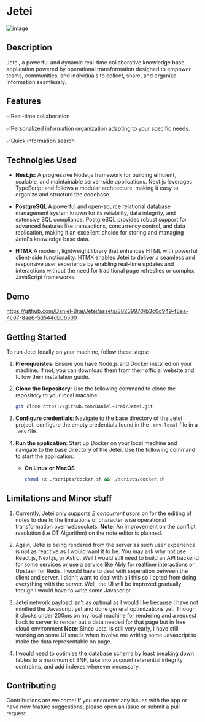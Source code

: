 # Jetei

![image](https://github.com/Daniel-Brai/Jetei/assets/88239970/e6a4e59c-3859-4586-83b9-2a284af08e78)

## Description

Jetei, a powerful and dynamic real-time collaborative knowledge base application powered by operational transformation designed to empower teams, communities, and individuals to collect, share, and organize information seamlessly.

## Features

<p>✅Real-time collaboration</p>
<p>✅Personalized information organization adapting to your specific needs.</p>
<p>✅Quick information search</p>

## Technolgies Used

* **Nest.js:** A progressive Node.js framework for building efficient, scalable, and maintainable server-side applications. Nest.js leverages TypeScript and follows a modular architecture, making it easy to organize and structure the codebase.
  
* **PostgreSQL** A powerful and open-source relational database management system known for its reliability, data integrity, and extensive SQL compliance. PostgreSQL provides robust support for advanced features like transactions, concurrency control, and data replication, making it an excellent choice for storing and managing Jetei's knowledge base data.
  
* **HTMX** A modern, lightweight library that enhances HTML with powerful client-side functionality. HTMX enables Jetei to deliver a seamless and responsive user experience by enabling real-time updates and interactions without the need for traditional page refreshes or complex JavaScript frameworks.

## Demo 

https://github.com/Daniel-Brai/Jetei/assets/88239970/b3c0d949-f8ea-4c67-8ae6-5d544db06500


## Getting Started

To run Jetei locally on your machine, follow these steps:

1. **Prerequeistes**: Ensure you have Node.js and Docker installed on your machine. If not, you can download them from their official website and follow their installation guide.

2. **Clone the Repository**: Use the following command to clone the repository to your local machine:

   ```bash
   git clone https://github.com/Daniel-Brai/Jetei.git
   ```

3. **Configure credentials**: Navigate to the base directory of the Jetei project, configure the empty credentials found in the `.env.local` file in  a `.env` file.

4. **Run the application**: Start up Docker on your local machine and navigate to the base directory of the Jetei. Use the following command to start the application:

    * **On Linux or MacOS**

      ```bash
      chmod +x ./scripts/docker.sh && ./scripts/docker.sh
      ```


## Limitations and Minor stuff

1. Currently, Jetei only supports *2 concurrent users* on for the editing of notes to due to the limitations of character wise operational transformation over websockets. **Note:** An improvement on the conflict resolution (i.e OT Algorithm) on the note editor is planned.

2. Again, Jetei is being rendered from the server as such user experience is not as reactive as I would want it to be. You may ask why not use React.js, Next.js, or Astro. Well I would still need to build an API backend for some services or use a service like Ably for realtime interactions or Upstash for Redis. I would have to deal with seperation between the client and server. I didn't want to deal with all this so I opted from doing everything with the server. Well, the UI will be improved gradually though I would have to write some Javascript.

3. Jetei network payload isn't as optimal as I would like because I have not minified the Javascript yet and done general optimizations yet. Though it clocks under 200ms on my local machine for rendering and a request back to server to render out a data needed for that page but in free cloud environment **Note**: Since Jetei is still very early, I have still working on some UI smells when involve me writing some Javascript to make the data representable on page.

4. I would need to optimise the database schema by least breaking down tables to a maximum of 3NF, take into account referential integrity contraints, and add indexes wherever necessary.

## Contributing

Contributions are welcome! If you encounter any issues with the app or have new feature suggestions, please open an issue or submit a pull request
